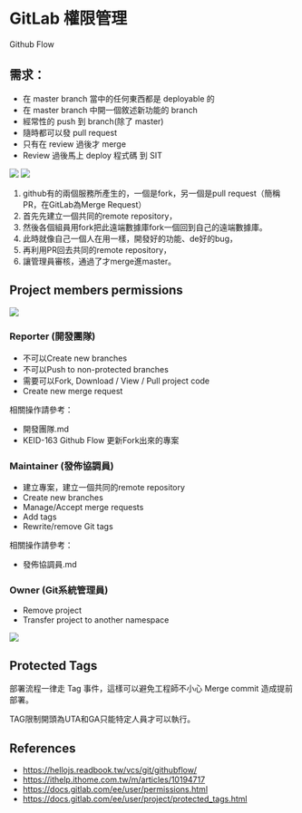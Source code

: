 # GitLab 權限管理
Github Flow

## 需求：
* 在 master branch 當中的任何東西都是 deployable 的
* 在 master branch 中開一個敘述新功能的 branch
* 經常性的 push 到 branch(除了 master)
* 隨時都可以發 pull request
* 只有在 review 過後才 merge
* Review 過後馬上 deploy 程式碼 到 SIT

![](https://i.imgur.com/KIQVU5I.png)
![](https://i.imgur.com/UTJQDRg.png)



1. github有的兩個服務所產生的，一個是fork，另一個是pull request（簡稱PR，在GitLab為Merge Request）
2. 首先先建立一個共同的remote repository，
3. 然後各個組員用fork把此遠端數據庫fork一個回到自己的遠端數據庫。
4. 此時就像自己一個人在用一樣，開發好的功能、de好的bug，
5. 再利用PR回去共同的remote repository，
6. 讓管理員審核，通過了才merge進master。

## Project members permissions

![](https://i.imgur.com/EHFps4x.png)

### Reporter (開發團隊)
* 不可以Create new branches
* 不可以Push to non-protected branches
* 需要可以Fork, Download / View / Pull project code
* Create new merge request

相關操作請參考：
* 開發團隊.md
* KEID-163 Github Flow 更新Fork出來的專案

### Maintainer (發佈協調員)
* 建立專案，建立一個共同的remote repository
* Create new branches
* Manage/Accept merge requests
* Add tags
* Rewrite/remove Git tags

相關操作請參考：
* 發佈協調員.md

### Owner (Git系統管理員)
* Remove project
* Transfer project to another namespace

![](https://i.imgur.com/otR0oML.png)



## Protected Tags
部署流程一律走 Tag 事件，這樣可以避免工程師不小心 Merge commit 造成提前部署。

TAG限制開頭為UTA和GA只能特定人員才可以執行。


## References
* https://hellojs.readbook.tw/vcs/git/githubflow/
* https://ithelp.ithome.com.tw/m/articles/10194717
* https://docs.gitlab.com/ee/user/permissions.html
* https://docs.gitlab.com/ee/user/project/protected_tags.html

